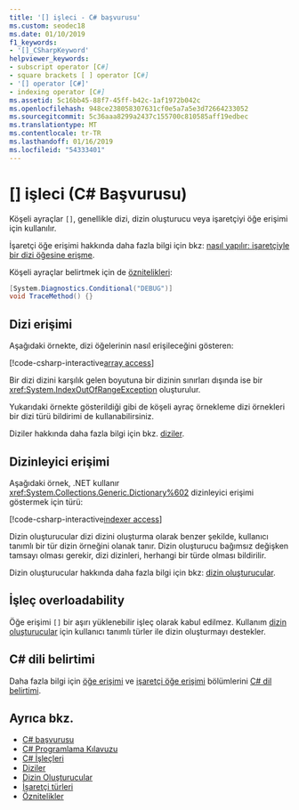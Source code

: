 ```yaml
---
title: '[] işleci - C# başvurusu'
ms.custom: seodec18
ms.date: 01/10/2019
f1_keywords:
- '[]_CSharpKeyword'
helpviewer_keywords:
- subscript operator [C#]
- square brackets [ ] operator [C#]
- '[] operator [C#]'
- indexing operator [C#]
ms.assetid: 5c16bb45-88f7-45ff-b42c-1af1972b042c
ms.openlocfilehash: 948ce238058307631cf0e5a7a5e3d72664233052
ms.sourcegitcommit: 5c36aaa8299a2437c155700c810585aff19edbec
ms.translationtype: MT
ms.contentlocale: tr-TR
ms.lasthandoff: 01/16/2019
ms.locfileid: "54333401"
---
```

# <a name="-operator-c-reference"></a>[] işleci (C# Başvurusu)

Köşeli ayraçlar `[]`, genellikle dizi, dizin oluşturucu veya işaretçiyi öğe erişimi için kullanılır.

İşaretçi öğe erişimi hakkında daha fazla bilgi için bkz: [nasıl yapılır: işaretçiyle bir dizi öğesine erişme](../../programming-guide/unsafe-code-pointers/how-to-access-an-array-element-with-a-pointer.md).

Köşeli ayraçlar belirtmek için de [öznitelikleri](../../programming-guide/concepts/attributes/index.md):

```csharp
[System.Diagnostics.Conditional("DEBUG")]
void TraceMethod() {}
```

## <a name="array-access"></a>Dizi erişimi

Aşağıdaki örnekte, dizi öğelerinin nasıl erişileceğini gösteren:

[!code-csharp-interactive[array access](~/samples/snippets/csharp/language-reference/operators/IndexOperatorExamples.cs#Arrays)]

Bir dizi dizini karşılık gelen boyutuna bir dizinin sınırları dışında ise bir <xref:System.IndexOutOfRangeException> oluşturulur.

Yukarıdaki örnekte gösterildiği gibi de köşeli ayraç örnekleme dizi örnekleri bir dizi türü bildirimi de kullanabilirsiniz.

Diziler hakkında daha fazla bilgi için bkz. [diziler](../../programming-guide/arrays/index.md).

## <a name="indexer-access"></a>Dizinleyici erişimi

Aşağıdaki örnek, .NET kullanır <xref:System.Collections.Generic.Dictionary%602> dizinleyici erişimi göstermek için türü:

[!code-csharp-interactive[indexer access](~/samples/snippets/csharp/language-reference/operators/IndexOperatorExamples.cs#Indexers)]

Dizin oluşturucular dizi dizini oluşturma olarak benzer şekilde, kullanıcı tanımlı bir tür dizin örneğini olanak tanır. Dizin oluşturucu bağımsız değişken tamsayı olması gerekir, dizi dizinleri, herhangi bir türde olması bildirilir.

Dizin oluşturucular hakkında daha fazla bilgi için bkz: [dizin oluşturucular](../../programming-guide/indexers/index.md).

## <a name="operator-overloadability"></a>İşleç overloadability

Öğe erişimi `[]` bir aşırı yüklenebilir işleç olarak kabul edilmez. Kullanım [dizin oluşturucular](../../programming-guide/indexers/index.md) için kullanıcı tanımlı türler ile dizin oluşturmayı destekler.

## <a name="c-language-specification"></a>C# dili belirtimi

Daha fazla bilgi için [öğe erişimi](~/_csharplang/spec/expressions.md#element-access) ve [işaretçi öğe erişimi](~/_csharplang/spec/unsafe-code.md#pointer-element-access) bölümlerini [ C# dil belirtimi](../language-specification/index.md).

## <a name="see-also"></a>Ayrıca bkz.

- [C# başvurusu](../index.md)
- [C# Programlama Kılavuzu](../../programming-guide/index.md)
- [C# İşleçleri](index.md)
- [Diziler](../../programming-guide/arrays/index.md)
- [Dizin Oluşturucular](../../programming-guide/indexers/index.md)
- [İşaretçi türleri](../../programming-guide/unsafe-code-pointers/pointer-types.md)
- [Öznitelikler](../../programming-guide/concepts/attributes/index.md)